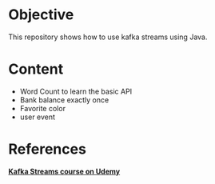 # Objective
This repository shows how to use kafka streams using Java.

# Content

 - Word Count to learn the basic API
 - Bank balance exactly once
 - Favorite color
 - user event
 
 # References
 
[**Kafka Streams course on Udemy**](https://www.udemy.com/kafka-streams/?couponCode=GITHUB)
